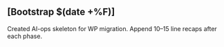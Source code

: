 ## [Bootstrap $(date +%F)]
Created AI-ops skeleton for WP migration. Append 10–15 line recaps after each phase.
